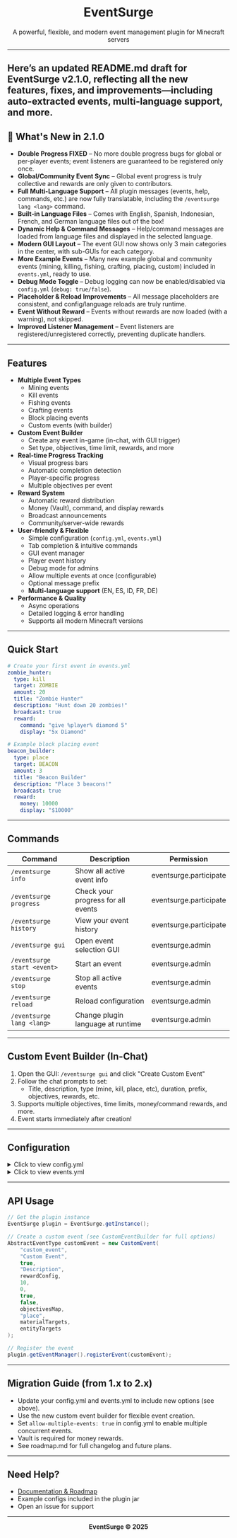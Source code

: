 <div align="center">
  <h1>EventSurge</h1>
  <p>A powerful, flexible, and modern event management plugin for Minecraft servers</p>
</div>

---
Here’s an updated **README.md** draft for EventSurge v2.1.0, reflecting all the new features, fixes, and improvements—including auto-extracted events, multi-language support, and more.  
---

## 🚀 What's New in 2.1.0
- **Double Progress FIXED** – No more double progress bugs for global or per-player events; event listeners are guaranteed to be registered only once.
- **Global/Community Event Sync** – Global event progress is truly collective and rewards are only given to contributors.
- **Full Multi-Language Support** – All plugin messages (events, help, commands, etc.) are now fully translatable, including the `/eventsurge lang <lang>` command.
- **Built-in Language Files** – Comes with English, Spanish, Indonesian, French, and German language files out of the box!
- **Dynamic Help & Command Messages** – Help/command messages are loaded from language files and displayed in the selected language.
- **Modern GUI Layout** – The event GUI now shows only 3 main categories in the center, with sub-GUIs for each category.
- **More Example Events** – Many new example global and community events (mining, killing, fishing, crafting, placing, custom) included in `events.yml`, ready to use.
- **Debug Mode Toggle** – Debug logging can now be enabled/disabled via `config.yml` (`debug: true/false`).
- **Placeholder & Reload Improvements** – All message placeholders are consistent, and config/language reloads are truly runtime.
- **Event Without Reward** – Events without rewards are now loaded (with a warning), not skipped.
- **Improved Listener Management** – Event listeners are registered/unregistered correctly, preventing duplicate handlers.

---

## Features
- **Multiple Event Types**
  - Mining events
  - Kill events
  - Fishing events
  - Crafting events
  - Block placing events
  - Custom events (with builder)
- **Custom Event Builder**
  - Create any event in-game (in-chat, with GUI trigger)
  - Set type, objectives, time limit, rewards, and more
- **Real-time Progress Tracking**
  - Visual progress bars
  - Automatic completion detection
  - Player-specific progress
  - Multiple objectives per event
- **Reward System**
  - Automatic reward distribution
  - Money (Vault), command, and display rewards
  - Broadcast announcements
  - Community/server-wide rewards
- **User-friendly & Flexible**
  - Simple configuration (`config.yml`, `events.yml`)
  - Tab completion & intuitive commands
  - GUI event manager
  - Player event history
  - Debug mode for admins
  - Allow multiple events at once (configurable)
  - Optional message prefix
  - **Multi-language support** (EN, ES, ID, FR, DE)
- **Performance & Quality**
  - Async operations
  - Detailed logging & error handling
  - Supports all modern Minecraft versions

---

## Quick Start
```yaml
# Create your first event in events.yml
zombie_hunter:
  type: kill
  target: ZOMBIE
  amount: 20
  title: "Zombie Hunter"
  description: "Hunt down 20 zombies!"
  broadcast: true
  reward:
    command: "give %player% diamond 5"
    display: "5x Diamond"

# Example block placing event
beacon_builder:
  type: place
  target: BEACON
  amount: 3
  title: "Beacon Builder"
  description: "Place 3 beacons!"
  broadcast: true
  reward:
    money: 10000
    display: "$10000"
```

---

## Commands
| Command | Description | Permission |
|---------|-------------|------------|
| `/eventsurge info` | Show all active event info | eventsurge.participate |
| `/eventsurge progress` | Check your progress for all events | eventsurge.participate |
| `/eventsurge history` | View your event history | eventsurge.participate |
| `/eventsurge gui` | Open event selection GUI | eventsurge.admin |
| `/eventsurge start <event>` | Start an event | eventsurge.admin |
| `/eventsurge stop` | Stop all active events | eventsurge.admin |
| `/eventsurge reload` | Reload configuration | eventsurge.admin |
| `/eventsurge lang <lang>` | Change plugin language at runtime | eventsurge.admin |

---

## Custom Event Builder (In-Chat)
1. Open the GUI: `/eventsurge gui` and click "Create Custom Event"
2. Follow the chat prompts to set:
   - Title, description, type (mine, kill, place, etc), duration, prefix, objectives, rewards, etc.
3. Supports multiple objectives, time limits, money/command rewards, and more.
4. Event starts immediately after creation!

---

## Configuration
<details>
<summary>Click to view config.yml</summary>

```yaml
# Basic plugin settings
broadcast-prefix: "&6[EventSurge] &f"
debug: false

messages:
  event-start: "&aEvent has started: %event%"
  event-complete: "&a%player% has completed the %event% event!"
  reward-announcement: "&a%player% has received &e%reward%!"

allow-multiple-events: true  # Allow multiple events to run at the same time

# Language and auto-extract
language: "en"
```
</details>

<details>
<summary>Click to view events.yml</summary>

```yaml
# Example events
diamond_miner:
  type: mine
  target: DIAMOND_ORE
  amount: 10
  title: "Diamond Miner"
  description: "Mine 10 diamond ores!"
  broadcast: true
  reward:
    command: "give %player% netherite_ingot 2"
    display: "2x Netherite Ingot"

beacon_builder:
  type: place
  target: BEACON
  amount: 3
  title: "Beacon Builder"
  description: "Place 3 beacons!"
  broadcast: true
  reward:
    money: 10000
    display: "$10000"
```
</details>

---

## API Usage
```java
// Get the plugin instance
EventSurge plugin = EventSurge.getInstance();

// Create a custom event (see CustomEventBuilder for full options)
AbstractEventType customEvent = new CustomEvent(
    "custom_event",
    "Custom Event",
    true,
    "Description",
    rewardConfig,
    10,
    0,
    true,
    false,
    objectivesMap,
    "place",
    materialTargets,
    entityTargets
);

// Register the event
plugin.getEventManager().registerEvent(customEvent);
```

---

## Migration Guide (from 1.x to 2.x)
- Update your config.yml and events.yml to include new options (see above).
- Use the new custom event builder for flexible event creation.
- Set `allow-multiple-events: true` in config.yml to enable multiple concurrent events.
- Vault is required for money rewards.
- See roadmap.md for full changelog and future plans.

---

## Need Help?
- [Documentation & Roadmap](./roadmap.md)
- Example configs included in the plugin jar
- Open an issue for support

---

<div align="center">
  <b>EventSurge &copy; 2025</b>
</div> 
